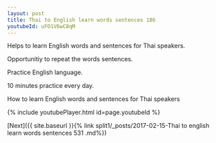 ```yaml
---
layout: post
title: Thai to English learn words sentences 186 
youtubeId: uFO1V6wC8qM
---
```

 
 
Helps to learn English words and sentences for Thai speakers.

Opportunitiy to repeat the words sentences. 

Practice English language. 
 
10 minutes practice every day. 
 
How to learn English words and sentences for Thai speakers 
 
{% include youtubePlayer.html id=page.youtubeId %}
 
 
[Next]({{ site.baseurl }}{% link  split1/_posts/2017-02-15-Thai to english learn words sentences 531 .md%})
 

